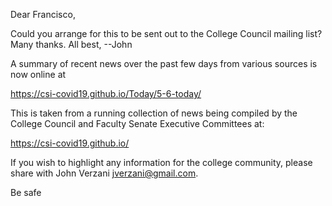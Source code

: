Dear Francisco,

Could you arrange for this to be sent out to the College Council mailing list? Many thanks. All best, --John


A summary of recent news over the past few days from various sources is now online at

https://csi-covid19.github.io/Today/5-6-today/


This is taken from a running collection of news being compiled by the College Council and Faculty Senate Executive Committees at:

https://csi-covid19.github.io/

If you wish to highlight any information for the college community, please share with John Verzani <jverzani@gmail.com>.

Be safe
